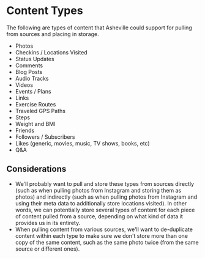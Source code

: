 # Content Types

The following are types of content that Asheville could support for pulling from sources and placing in storage.

* Photos
* Checkins / Locations Visited
* Status Updates
* Comments
* Blog Posts
* Audio Tracks
* Videos
* Events / Plans
* Links
* Exercise Routes
* Traveled GPS Paths
* Steps
* Weight and BMI
* Friends
* Followers / Subscribers
* Likes (generic, movies, music, TV shows, books, etc)
* Q&A

## Considerations

* We'll probably want to  pull and store these types from sources directly (such as when pulling photos from Instagram and storing them as photos) and indirectly (such as when pulling photos from Instagram and using their meta data to additionally store locations visited). In other words, we can potentially store several types of content for each piece of content pulled from a source, depending on what kind of data it provides us in its entirety.
* When pulling content from various sources, we'll want to de-duplicate content within each type to make sure we don't store more than one copy of the same content, such as the same photo twice (from the same source or different ones).
